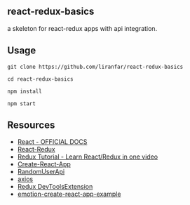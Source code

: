 ## react-redux-basics

a skeleton for react-redux apps with api integration.

## Usage  

`git clone https://github.com/liranfar/react-redux-basics`

`cd react-redux-basics`

`npm install`

`npm start`

## Resources
* [React - OFFICIAL DOCS](https://reactjs.org/docs/hello-world.html)
* [React-Redux](https://redux.js.org/)
* [Redux Tutorial - Learn React/Redux in one video](https://www.youtube.com/watch?v=OSSpVLpuVWA)
* [Create-React-App](https://github.com/facebook/create-react-app)
* [RandomUserApi](https://randomuser.me/)
* [axios](https://github.com/axios/axios)
* [Redux DevToolsExtension](https://github.com/zalmoxisus/redux-devtools-extension)
* [emotion-create-react-app-example](https://github.com/tkh44/emotion-create-react-app-example)